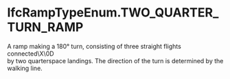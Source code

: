 IfcRampTypeEnum.TWO_QUARTER_TURN_RAMP
=====================================
A ramp making a 180° turn, consisting of three straight flights connected\X\0D  
by two quarterspace landings. The direction of the turn is determined by the
walking line.


